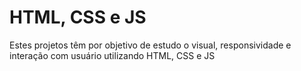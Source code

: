 <h1>HTML, CSS e JS</h1>



<p>Estes projetos têm por objetivo de estudo o visual, responsividade e interação com usuário utilizando HTML, CSS e JS</p>